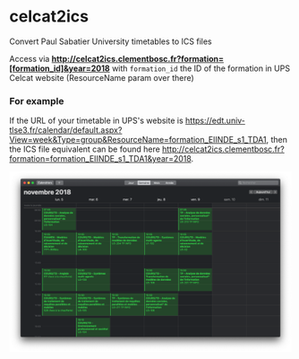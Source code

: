 # celcat2ics
Convert  Paul Sabatier University timetables to ICS files


Access via **http://celcat2ics.clementbosc.fr?formation=[formation_id]&year=2018** with ```formation_id``` the ID of the formation in UPS Celcat website (ResourceName param over there)

### For example
If the URL of your timetable in UPS's website is https://edt.univ-tlse3.fr/calendar/default.aspx?View=week&Type=group&ResourceName=formation_EIINDE_s1_TDA1, then the ICS file equivalent can be found here http://celcat2ics.clementbosc.fr?formation=formation_EIINDE_s1_TDA1&year=2018.

![alt text](static/timetable.png "Timetable example")